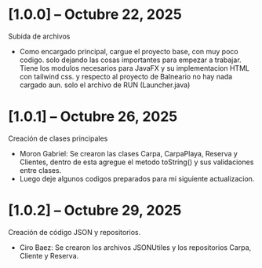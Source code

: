
# [1.0.0] – Octubre 22, 2025
 
Subida de archivos 
- Como encargado principal, cargue el proyecto base, con muy poco codigo.
solo dejando las cosas importantes para empezar a trabajar.
Tiene los modulos necesarios para JavaFX y su implementacion HTML con tailwind css.
y respecto al proyecto de Balneario no hay nada cargado aun. solo el archivo de RUN (Launcher.java)

# [1.0.1] – Octubre 26, 2025

Creación de clases principales
- Moron Gabriel: Se crearon las clases Carpa, CarpaPlaya, Reserva y Clientes, dentro de esta agregue el metodo toString() y sus validaciones entre clases.
- Luego deje algunos codigos preparados para mi siguiente actualizacion.

# [1.0.2] – Octubre 29, 2025

Creación de código JSON y repositorios.
- Ciro Baez: Se crearon los archivos JSONUtiles y los repositorios Carpa, Cliente y Reserva.
